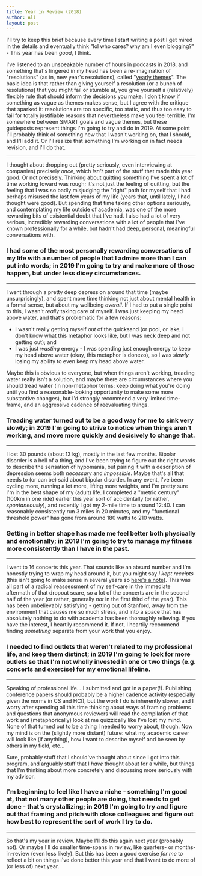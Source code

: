 ```yaml
---
title: Year in Review (2018)
author: Ali
layout: post
---
```


I'll try to keep this brief because every time I start writing a post I get mired in the details and eventually think "lol who cares? why am I even blogging?" -
This year has been *good*, I think.


I've listened to an unspeakable number of hours in podcasts in 2018, and something that's lingered in my head has been a re-imagination of "resolutions" (as in, new year's resolutions), called "[yearly themes][]". The basic idea is that rather than giving yourself a resolution (or a bunch of resolutions) that you might fail or stumble at, you give yourself a (relatively) flexible rule that should inform the decisions you make.
I don't know if something as vague as themes makes sense, but I agree with the critique that sparked it: resolutions are too specific, too static, and thus too easy to fail for totally justifiable reasons that nevertheless make you feel terrible.
I'm somewhere between SMART goals and vague themes, but these guideposts represent things I'm going to try and do in 2019. At some point I'll probably think of something new that I wasn't working on, that I should, and I'll add it. Or I'll realize that something I'm working on in fact needs revision, and I'll do that.

---

I thought about dropping out (pretty seriously, even interviewing at companies) precisely *once*, which _isn't_ part of the stuff that made this year good.
Or not precisely.
Thinking about quitting something I've spent a lot of time working toward was rough;
it's not just the feeling of quitting, but the feeling that I was so badly misjudging the "right" path for myself that I had perhaps misused the last few years of my life
(years that, until lately, I had thought were good).
But spending that time taking other options seriously,
and contemplating my life outside of academia,
was one of the more rewarding bits of existential doubt that I've had.
I also had a lot of very serious, incredibly rewarding conversations with a lot of people that I've known professionally for a while, but hadn't had deep, personal, meaningful conversations with.

### I had some of the most personally rewarding conversations of my life with a number of people that I admire more than I can put into words; in 2019 I'm going to try and make more of those happen, but under less dicey circumstances.

---

I went through a pretty deep depression around that time (maybe unsurprisingly), and spent more time thinking not just about mental health in a formal sense, but about my wellbeing *overall*.
If I had to put a single point to this, I wasn't *really* taking care of myself. I was just keeping my head above water, and that's problematic for a few reasons:

- I wasn't really getting myself *out* of the quicksand (or pool, or lake, I don't know what this metaphor looks like, but I was neck deep and not getting out); and
- I was just *wasting* energy - I was spending just enough energy to keep my head above water (okay, this metaphor is donezo), so I was *slowly* losing my ability to even keep my head above water.

Maybe this is obvious to everyone, but when things aren't working, treading water really isn't a solution, and maybe there are circumstances where you should tread water (in non-metaphor terms: keep doing what you're doing until you find a reasonable-looking opportunity to make some more substantive changes), but I'd strongly recommend a very limited time-frame, and an aggressive cadence of reevaluating things.

### Treading water turned out to be a good way for me to sink very slowly; in 2019 I'm going to strive to notice when things aren't working, and move more quickly and decisively to change that.


---

I lost 30 pounds (about 13 kg), mostly in the last few months.
Bipolar disorder is a hell of a thing, and
I've been trying to figure out the right words to describe the sensation of hypomania, but
pairing it with a description of depression seems both *necessary* and *impossible*.
Maybe that's all that needs to (or can be) said about bipolar disorder.
In any event, I've been cycling more, running a lot more, lifting more weights, and I'm pretty sure I'm in the best shape of my (adult) life.
I completed a "metric century" (100km in one ride) earlier this year sort of accidentally (or rather, *spontaneously*), and recently I got my 2-mile time to around 12:40. I can reasonably consistently run 3 miles in 20 minutes, and my "functional threshold power" has gone from around 180 watts to 210 watts.


### Getting in better shape has made me feel better both physically and emotionally; in 2019 I'm going to try to manage my fitness more consistently than I have in the past.

---

I went to 16 concerts this year.
That sounds like an absurd number and I'm honestly trying to wrap my head around it, but you might say *I kept receipts* (this isn't going to make sense in several years so [here's a note][i kept receipts]).
This was all part of a radical reassessment of my self-care in the immediate aftermath of that dropout scare, so a lot of the concerts are in the second half of the year (or rather, generally *not* in the first third of the year).
This has been unbelievably satisfying - getting out of Stanford, away from the environment that causes me so much stress, and into a space that has absolutely nothing to do with academia has been thoroughly relieving. If you have the interest, I heartily recommend it. If not, I heartily recommend finding *something* separate from your work that you enjoy.

### I needed to find outlets that weren't related to my professional life, and keep them distinct; in 2019 I'm going to look for more outlets so that I'm not wholly invested in one or two things (e.g. concerts and exercise) for my emotional lifeline.

---

Speaking of professional life... I submitted and got in a paper(!).
Publishing conference papers should probably be a higher cadence activity (especially given the norms in CS and HCI), but the work I do is inherently slower, and
I worry after spending all this time thinking about ways of framing problems and questions that anonymous reviewers will read the compilation of that work and (metaphorically) look at me quizzically like I've lost my mind.
None of that turned out to be a thing I needed to worry about, though.
Now my mind is on the (slightly more distant) future: what my academic career will look like (if anything), how I want to describe myself and be seen by others in my field, etc...

Sure, probably stuff that I should've thought about since I got into this program, and arguably stuff that I *have* thought about for a while, but things that I'm thinking about more concretely and discussing more seriously with my advisor.

### I'm beginning to feel like I have a niche - something I'm good at, that not many other people are doing, that needs to get done - that's crystallizing; in 2019 I'm going to try and figure out that framing and pitch with close colleagues and figure out how best to represent the sort of work I try to do.


<!-- I don't know if singular overarching themes even make sense, and certainly they don't make sense prescriptively unless you decide on one that's so vague as to be meaningless except when you implement it (making the meaningful bit the stuff that you do, and not the theme or the guiding principle), but I digress. In hindsight, I think this year has been the year of self-care. -->


---


So that's my year in review. Maybe I'll do this again next year (probably not). Or maybe I'll do smaller time-spans in review, like quarters- or months-in-review (even less likely). But this has been a good exercise *for me* to reflect a bit on things I've done better this year and that I want to do more of (or less of) next year.







[i kept receipts]: https://open.spotify.com/track/2e4gRr0U1QOeFXb9a45Ool?si=K2lG9kGbRp-3BbG6DLNp8w
[yearly themes]: https://www.youtube.com/watch?v=jUshrn81wCw&feature=youtu.be
